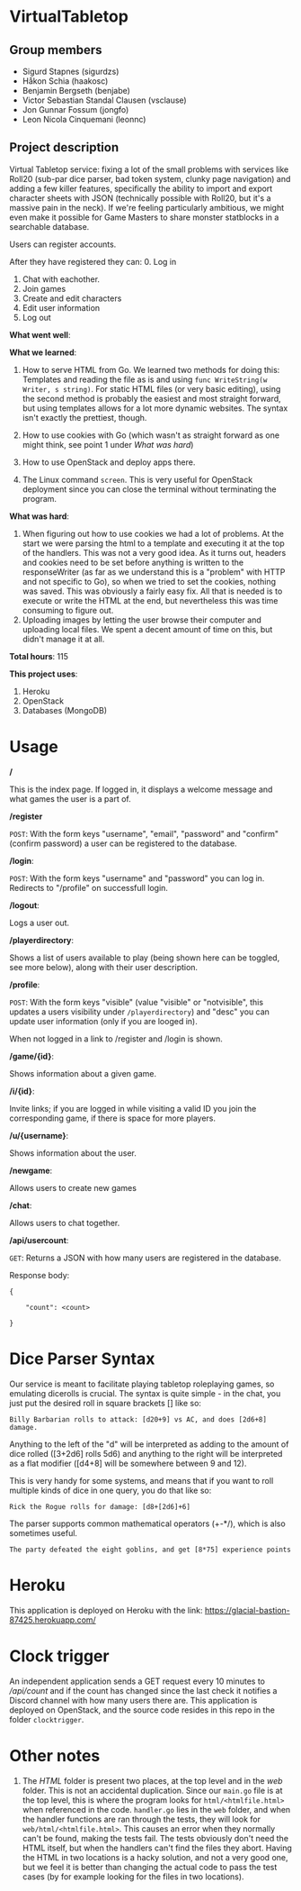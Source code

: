 # VirtualTabletop
## Group members
- Sigurd Stapnes (sigurdzs)
- Håkon Schia (haakosc)
- Benjamin Bergseth (benjabe)
- Victor Sebastian Standal Clausen (vsclause)
- Jon Gunnar Fossum (jongfo)
- Leon Nicola Cinquemani (leonnc)

## Project description

Virtual Tabletop service: fixing a lot of the small problems with services like Roll20 (sub-par dice parser, bad token system, clunky page navigation) and adding a few killer features, specifically the ability to import and export character sheets with JSON (technically possible with Roll20, but it's a massive pain in the neck). If we're feeling particularly ambitious, we might even make it possible for Game Masters to share monster statblocks in a searchable database.

Users can register accounts.

After they have registered they can:
0. Log in
1. Chat with eachother.
2. Join games
3. Create and edit characters
4. Edit user information
5. Log out


**What went well**:


**What we learned**:
1. How to serve HTML from Go. We learned two methods for doing this: Templates and reading the file as is and using ```func WriteString(w Writer, s string)```. For static HTML files (or very basic editing), using the second method is probably the easiest and most straight forward, but using templates allows for a lot more dynamic websites. The syntax isn't exactly the prettiest, though.

2. How to use cookies with Go (which wasn't as straight forward as one might think, see point 1 under *What was hard*)

3. How to use OpenStack and deploy apps there.

4. The Linux command ```screen```. This is very useful for OpenStack deployment since you can close the terminal without terminating the program.


**What was hard**:
1. When figuring out how to use cookies we had a lot of problems. At the start we were parsing the html to a template and executing it at the top of the handlers. This was not a very good idea. As it turns out, headers and cookies need to be set before anything is written to the responseWriter (as far as we understand this is a "problem" with HTTP and not specific to Go), so when we tried to set the cookies, nothing was saved. This was obviously a fairly easy fix. All that is needed is to execute or write the HTML at the end, but nevertheless this was time consuming to figure out.
2. Uploading images by letting the user browse their computer and uploading local files. We spent a decent amount of time on this, but didn't manage it at all.

**Total hours**:
115

**This project uses**:
1. Heroku
2. OpenStack
3. Databases (MongoDB)

# Usage
**/**

This is the index page. If logged in, it displays a welcome message and what games the user is a part of.

**/register**

```POST```: With the form keys "username", "email", "password" and "confirm" (confirm password) a user can be registered to the database.

**/login**:

```POST```: With the form keys "username" and "password" you can log in. Redirects to "/profile" on successfull login.


**/logout**:

Logs a user out.


**/playerdirectory**:

Shows a list of users available to play (being shown here can be toggled, see more below), along with their user description.


**/profile**:

```POST```: With the form keys "visible" (value "visible" or "notvisible", this updates a users visibility under ```/playerdirectory```) and "desc" you can update user information (only if you are looged in).

When not logged in a link to /register and /login is shown.


**/game/{id}**:

Shows information about a given game.


**/i/{id}**:

Invite links; if you are logged in while visiting a valid ID you join the corresponding game, if there is space for more players.


**/u/{username}**:

Shows information about the user.


**/newgame**:

Allows users to create new games


**/chat**:

Allows users to chat together.


**/api/usercount**:

```GET```: Returns a JSON with how many users are registered in the database.

Response body:


```
{

    "count": <count>
    
}
```

# Dice Parser Syntax

Our service is meant to facilitate playing tabletop roleplaying games, so emulating dicerolls is crucial. The syntax is quite simple - in the chat, you just put the desired roll in square brackets [] like so:

```
Billy Barbarian rolls to attack: [d20+9] vs AC, and does [2d6+8] damage.
```


Anything to the left of the "d" will be interpreted as adding to the amount of dice rolled ([3+2d6] rolls 5d6) and anything to the right will be interpreted as a flat modifier ([d4+8] will be somewhere between 9 and 12).

This is very handy for some systems, and means that if you want to roll multiple kinds of dice in one query, you do that like so:

```
Rick the Rogue rolls for damage: [d8+[2d6]+6]
```

The parser supports common mathematical operators (+-*/), which is also sometimes useful.

```
The party defeated the eight goblins, and get [8*75] experience points
```


# Heroku
This application is deployed on Heroku with the link: https://glacial-bastion-87425.herokuapp.com/


# Clock trigger
An independent application sends a GET request every 10 minutes to */api/count* and if the count has changed since the last check it notifies a Discord channel with how many users there are. This application is deployed on OpenStack, and the source code resides
in this repo in the folder ```clocktrigger```.


# Other notes
1. The *HTML* folder is present two places, at the top level and in the *web* folder. This is not an accidental duplication. Since our ```main.go``` file is at the top level, this is where the program looks for ```html/<htmlfile.html>``` when referenced in the code. ```handler.go``` lies in the ```web``` folder, and when the handler functions are ran through the tests, they will look for ```web/html/<htmlfile.html>```. This causes an error when they normally can't be found, making the tests fail. The tests obviously don't need the HTML itself, but when the handlers can't find the files they abort. Having the HTML in two locations is a hacky solution, and not a very good one, but we feel it is better than changing the actual code to pass the test cases (by for example looking for the files in two locations). 
